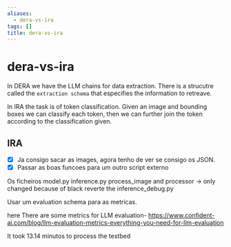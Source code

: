 ```yaml
---
aliases:
  - dera-vs-ira
tags: []
title: dera-vs-ira
---
```


# dera-vs-ira
In DERA we have the LLM chains for data extraction. There is a strucutre called the `extraction schema` that especifies the information to retreave.

In IRA the task is of token classification. Given an image and bounding boxes we can classify each token, then we can further join the token according to the classification given.


## IRA

- [x] Ja consigo sacar as images, agora tenho de ver se consigo os JSON. 
- [x] Passar as boas funcoes para um outro script externo 

Os ficheiros model.py inference.py process_image and processor -> only changed because of black
reverte the inference_debug.py



Usar um evaluation schema para as metricas.

here There are some metrics for LLM evaluation- https://www.confident-ai.com/blog/llm-evaluation-metrics-everything-you-need-for-llm-evaluation

It took 13.14 minutos to process the testbed
